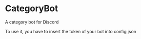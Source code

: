 # CategoryBot
A category bot for Discord

To use it, you have to insert the token of your bot into config.json
